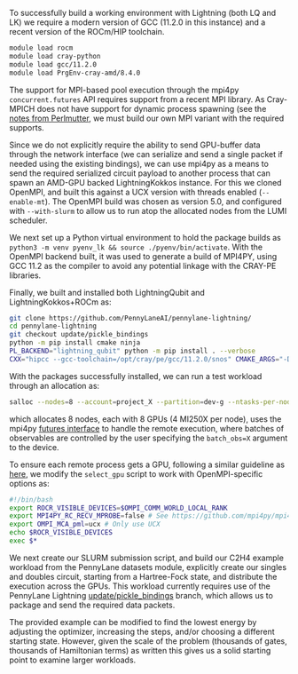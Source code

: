 To successfully build a working environment with Lightning (both LQ and LK) we require a modern version of GCC (11.2.0 in this instance) and a recent version of the ROCm/HIP toolchain.

```bash
module load rocm
module load cray-python
module load gcc/11.2.0
module load PrgEnv-cray-amd/8.4.0
```

The support for MPI-based pool execution through the mpi4py `concurrent.futures` API requires support from a recent MPI library.
As Cray-MPICH does not have support for dynamic process spawning (see the [notes from Perlmutter](https://docs.nersc.gov/development/languages/python/parallel-python/#using-mpi4pyfutures), we must build our own MPI variant with the required supports.

Since we do not explicitly require the ability to send GPU-buffer data through the network interface (we can serialize and send a single packet if needed using the existing bindings), we can use mpi4py as a means to send the required serialized circuit payload to another process that can spawn an AMD-GPU backed LightningKokkos instance. For this we cloned OpenMPI, and built this against a UCX version with threads enabled (`--enable-mt`). The OpenMPI build was chosen as version 5.0, and configured with `--with-slurm` to allow us to run atop the allocated nodes from the LUMI scheduler.

We next set up a Python virtual environment to hold the package builds as `python3 -m venv pyenv_lk && source ./pyenv/bin/activate`.
With the OpenMPI backend built, it was used to generate a build of MPI4PY, using GCC 11.2 as the compiler to avoid any potential linkage with the CRAY-PE libraries.

Finally, we built and installed both LightningQubit and LightningKokkos+ROCm as:

```bash
git clone https://github.com/PennyLaneAI/pennylane-lightning/
cd pennylane-lightning
git checkout update/pickle_bindings
python -m pip install cmake ninja
PL_BACKEND="lightning_qubit" python -m pip install . --verbose
CXX="hipcc --gcc-toolchain=/opt/cray/pe/gcc/11.2.0/snos" CMAKE_ARGS="-DKokkos_ENABLE_HIP=ON -DKokkos_ARCH_VEGA90A=ON  -DCMAKE_CXX_FLAGS='--gcc-toolchain=/opt/cray/pe/gcc/11.2.0/snos/'" PL_BACKEND="lightning_kokkos" python -m pip install . --verbose
```

With the packages successfully installed, we can run a test workload through an allocation as:

```bash
salloc --nodes=8 --account=project_X --partition=dev-g --ntasks-per-node=8 --gpus-per-node=8 --time=00:15:00 mpirun --np 64 ./select_gpu python -m mpi4py.futures workload.py
```

which allocates 8 nodes, each with 8 GPUs (4 MI250X per node), uses the mpi4py [futures interface](https://mpi4py.readthedocs.io/en/stable/mpi4py.futures.html) to handle the remote execution, where batches of observables are controlled by the user specifying the `batch_obs=X` argument to the device.

To ensure each remote process gets a GPU, following a similar guideline as [here](https://docs.lumi-supercomputer.eu/runjobs/scheduled-jobs/distribution-binding/), we modify the `select_gpu` script to work with OpenMPI-specific options as:

```bash
#!/bin/bash
export ROCR_VISIBLE_DEVICES=$OMPI_COMM_WORLD_LOCAL_RANK
export MPI4PY_RC_RECV_MPROBE=false # See https://github.com/mpi4py/mpi4py/issues/223
export OMPI_MCA_pml=ucx # Only use UCX
echo $ROCR_VISIBLE_DEVICES
exec $*
```

We next create our SLURM submission script, and build our C2H4 example workload from the PennyLane datasets module, explicitly create our singles and doubles circuit, starting from a Hartree-Fock state, and distribute the execution across the GPUs. This workload currently requires use of the PennyLane Lightning [update/pickle_bindings](https://github.com/PennyLaneAI/pennylane-lightning/tree/update/pickle_bindings) branch, which allows us to package and send the required data packets.


The provided example can be modified to find the lowest energy by adjusting the optimizer, increasing the steps, and/or choosing a different starting state. However, given the scale of the problem (thousands of gates, thousands of Hamiltonian terms) as written this gives us a solid starting point to examine larger workloads.
